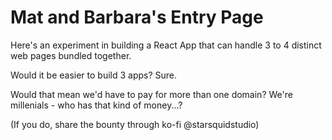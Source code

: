 # Mat and Barbara's Entry Page

Here's an experiment in building a React App that can handle 3 to 4 distinct web pages bundled together. 

Would it be easier to build 3 apps? Sure. 

Would that mean we'd have to pay for more than one domain? We're millenials - who has that kind of money...?

(If you do, share the bounty through ko-fi @starsquidstudio)